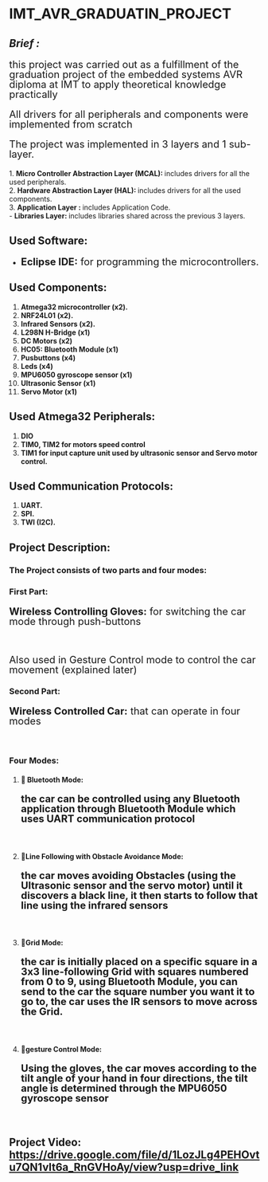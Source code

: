 # IMT_AVR_GRADUATIN_PROJECT

## *Brief :*
<p style="font-size: 20px; line-height: 1;"> this project was carried out as a fulfillment of the graduation project of the embedded systems AVR diploma at IMT to apply theoretical knowledge practically</p>
<p style="font-size: 20px; line-height: 1;"> All drivers for all peripherals and components were implemented from scratch</p>
<p style="font-size: 20px; line-height: 1;"> The project was implemented in 3 layers and 1 sub-layer.</p>
1. <strong>Micro Controller Abstraction Layer (MCAL): </strong> includes drivers for all the used peripherals. <br>
2. <strong>Hardware Abstraction Layer (HAL): </strong> includes drivers for all the used components.  <br>
3. <strong>Application Layer : </strong> includes Application Code. <br>
- <strong>Libraries Layer: </strong>includes libraries shared across the previous 3 layers. 

## Used Software:
- <p style="font-size: 20px; line-height: 1;"><strong>Eclipse IDE:</strong> for programming the microcontrollers.</p>

## Used Components:
1. <strong>Atmega32 microcontroller (x2).</strong>
2. <strong>NRF24L01 (x2).</strong>
3. <strong>Infrared Sensors (x2).</strong>
4. <strong>L298N H-Bridge (x1)</strong>
5. <strong>DC Motors (x2)</strong>
6. <strong>HC05: Bluetooth Module (x1)</strong>
7. <strong>Pusbuttons (x4)</strong>
8. <strong>Leds (x4)</strong>
9. <strong>MPU6050 gyroscope sensor (x1)</strong>
10. <strong>Ultrasonic Sensor (x1)</strong>
11. <strong>Servo Motor (x1)</strong>

## Used Atmega32 Peripherals:
1. <strong>DIO</strong>
2. <strong>TIM0, TIM2 for motors speed control</strong>
3. <strong>TIM1 for input capture unit used by ultrasonic sensor and Servo motor control.</strong>

## Used Communication Protocols:
1. <strong>UART.</strong>
2. <strong>SPI.</strong>
3. <strong>TWI (I2C).</strong>


## Project Description:
### The Project consists of two parts and four modes:
### First Part: 
<p style="font-size: 20px; line-height: 1;"><strong>Wireless Controlling Gloves:</strong> for switching the car mode through push-buttons</p><br>
<p style="font-size: 20px; line-height: 1;"> Also used in Gesture Control mode to control the car movement (explained later)</p>

### Second Part: 
<p style="font-size: 20px; line-height: 1;"><strong>Wireless Controlled Car:</strong> that can operate in four modes</p><br>

### Four Modes:
1. #### 🔵 **Bluetooth Mode**: <p style="font-size: 20px; line-height: 1;">the car can be controlled using any Bluetooth application through Bluetooth Module which uses UART communication protocol</p><br>

2. #### 🔵**Line Following with Obstacle Avoidance Mode**: <p style="font-size: 20px; line-height: 1;">the car moves avoiding Obstacles (using the Ultrasonic sensor and the servo motor) until it discovers a black line, it then starts to follow that line using the infrared sensors</p><br>

3. #### 🔵**Grid Mode**: <p style="font-size: 20px; line-height: 1;">the car is initially placed on a specific square in a 3x3 line-following Grid with squares numbered from 0 to 9, using Bluetooth Module, you can send to the car the square number you want it to go to, the car uses the IR sensors to move across the Grid.</p><br>

4. #### 🔵**gesture Control Mode**: <p style="font-size: 20px; line-height: 1;">Using the gloves, the car moves according to the tilt angle of your hand in four directions, the tilt angle is determined through the MPU6050 gyroscope sensor</p><br>






## Project Video: https://drive.google.com/file/d/1LozJLg4PEHOvtu7QN1vIt6a_RnGVHoAy/view?usp=drive_link

 

 
